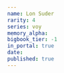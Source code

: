 ```yaml
---
name: Lon Suder
rarity: 4
series: voy
memory_alpha:
bigbook_tier: -1
in_portal: true
date:
published: true
---
```



